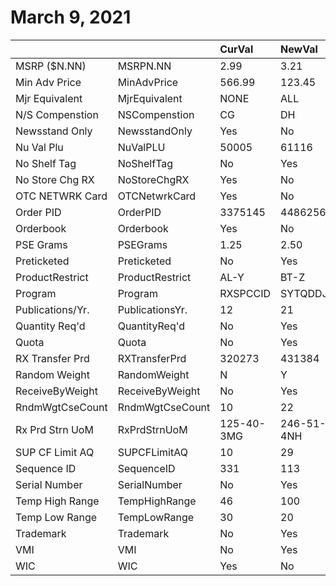 # March 9, 2021

|                  |                 | CurVal          | NewVal     | Validated |
|:-----------------|:----------------|:----------------|:-----------|:---------:|
| MSRP ($N.NN)     | MSRPN.NN        | 2.99            | 3.21       |    !!!    |
| Min Adv Price    | MinAdvPrice     | 566.99          | 123.45     |     X     |
| Mjr Equivalent   | MjrEquivalent   | NONE            | ALL        |     X     |
| N/S Compenstion  | NSCompenstion   | CG              | DH         |    !!!    |
| Newsstand Only   | NewsstandOnly   | Yes             | No         |     X     |
| Nu Val Plu       | NuValPLU        | 50005           | 61116      |     X     |
| No Shelf Tag     | NoShelfTag      | No              | Yes        |     X     |
| No Store Chg RX  | NoStoreChgRX    | Yes             | No         |     X     |
| OTC NETWRK Card  | OTCNetwrkCard   | Yes             | No         |     X     |
| Order PID        | OrderPID        | 3375145         | 4486256    |     X     |
| Orderbook        | Orderbook       | Yes             | No         |     X     |
| PSE Grams        | PSEGrams        | 1.25            | 2.50       |     X     |
| Preticketed      | Preticketed     | No              | Yes        |     X     |
| ProductRestrict  | ProductRestrict | AL-Y            | BT-Z       |    !!!    |
| Program          | Program         | RXSPCCID        | SYTQDDJE   |    !!!    |
| Publications/Yr. | PublicationsYr. | 12              | 21         |     X     |
| Quantity Req'd   | QuantityReq'd   | No              | Yes        |     X     |
| Quota            | Quota           | No              | Yes        |     X     |
| RX Transfer Prd  | RXTransferPrd   | 320273          | 431384     |     X     |
| Random Weight    | RandomWeight    | N               | Y          |     X     |
| ReceiveByWeight  | ReceiveByWeight | No              | Yes        |     X     |
| RndmWgtCseCount  | RndmWgtCseCount | 10              | 22         |     X     |
| Rx Prd Strn UoM  | RxPrdStrnUoM    | 125-40-3MG      | 246-51-4NH |     X     |
| SUP CF Limit AQ  | SUPCFLimitAQ    | 10              | 29         |     X     |
| Sequence ID      | SequenceID      | 331             | 113        |     X     |
| Serial Number    | SerialNumber    | No              | Yes        |     X     |
| Temp High Range  | TempHighRange   | 46              | 100        |    !!!    |
| Temp Low Range   | TempLowRange    | 30              | 20         |    !!!    |
| Trademark        | Trademark       | No              | Yes        |     X     |
| VMI              | VMI             | No              | Yes        |     X     |
| WIC              | WIC             | Yes             | No         |     X     |
